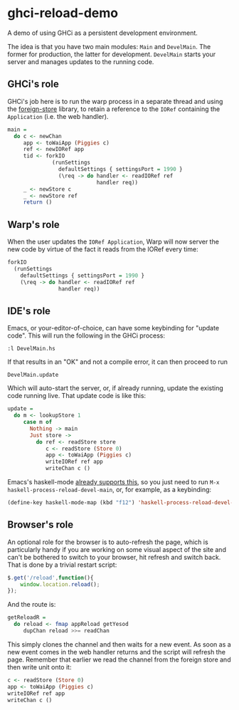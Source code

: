 ghci-reload-demo
=====

A demo of using GHCi as a persistent development environment.

The idea is that you have two main modules: `Main` and
`DevelMain`. The former for production, the latter for
development. `DevelMain` starts your server and manages updates to the
running code.

## GHCi's role

GHCi's job here is to run the warp process in a separate thread and
using the [foreign-store](https://github.com/chrisdone/foreign-store)
library, to retain a reference to the `IORef` containing the
`Application` (i.e. the web handler).

``` haskell
main =
  do c <- newChan
     app <- toWaiApp (Piggies c)
     ref <- newIORef app
     tid <- forkIO
              (runSettings
                defaultSettings { settingsPort = 1990 }
                (\req -> do handler <- readIORef ref
                            handler req))
     _ <- newStore c
     _ <- newStore ref
     return ()
```

## Warp's role

When the user updates the `IORef Application`, Warp will now server
the new code by virtue of the fact it reads from the IORef every time:

``` haskell
forkIO
  (runSettings
    defaultSettings { settingsPort = 1990 }
    (\req -> do handler <- readIORef ref
                handler req))
```

## IDE's role

Emacs, or your-editor-of-choice, can have some keybinding for "update
code". This will run the following in the GHCi process:

    :l DevelMain.hs

If that results in an "OK" and not a compile error, it can then
proceed to run

    DevelMain.update

Which will auto-start the server, or, if already running, update the
existing code running live. That update code is like this:

``` haskell
update =
  do m <- lookupStore 1
     case m of
       Nothing -> main
       Just store ->
         do ref <- readStore store
            c <- readStore (Store 0)
            app <- toWaiApp (Piggies c)
            writeIORef ref app
            writeChan c ()
```

Emacs's haskell-mode
[already supports this](https://github.com/haskell/haskell-mode/blob/5a3a9966bc810da2b5988ac819b8f734b6ae9aa9/haskell-process.el#L1307),
so you just need to run `M-x haskell-process-reload-devel-main`, or,
for example, as a keybinding:

``` lisp
(define-key haskell-mode-map (kbd "f12") 'haskell-process-reload-devel-main)
```

## Browser's role

An optional role for the browser is to auto-refresh the page, which is
particularly handy if you are working on some visual aspect of the
site and can't be bothered to switch to your browser, hit refresh and
switch back. That is done by a trivial restart script:

``` javascript
$.get('/reload',function(){
    window.location.reload();
});
```

And the route is:

``` haskell
getReloadR =
  do reload <- fmap appReload getYesod
     dupChan reload >>= readChan
```

This simply clones the channel and then waits for a new event. As soon
as a new event comes in the web handler returns and the script will
refresh the page. Remember that earlier we read the channel from the
foreign store and then write unit onto it:

``` haskell
c <- readStore (Store 0)
app <- toWaiApp (Piggies c)
writeIORef ref app
writeChan c ()
```
